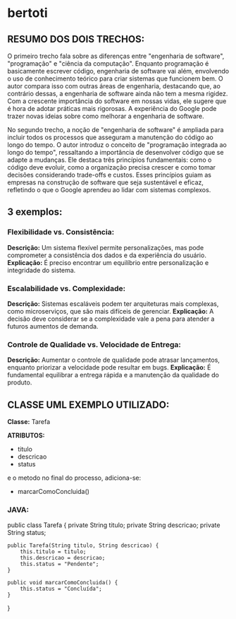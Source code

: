 # bertoti

## RESUMO DOS DOIS TRECHOS:

O primeiro trecho fala sobre as diferenças entre "engenharia de software", "programação" e "ciência da computação". Enquanto programação é basicamente escrever código, engenharia de software vai além, envolvendo o uso de conhecimento teórico para criar sistemas que funcionem bem. O autor compara isso com outras áreas de engenharia, destacando que, ao contrário dessas, a engenharia de software ainda não tem a mesma rigidez. Com a crescente importância do software em nossas vidas, ele sugere que é hora de adotar práticas mais rigorosas. A experiência do Google pode trazer novas ideias sobre como melhorar a engenharia de software.

No segundo trecho, a noção de "engenharia de software" é ampliada para incluir todos os processos que asseguram a manutenção do código ao longo do tempo. O autor introduz o conceito de "programação integrada ao longo do tempo", ressaltando a importância de desenvolver código que se adapte a mudanças. Ele destaca três princípios fundamentais: como o código deve evoluir, como a organização precisa crescer e como tomar decisões considerando trade-offs e custos. Esses princípios guiam as empresas na construção de software que seja sustentável e eficaz, refletindo o que o Google aprendeu ao lidar com sistemas complexos.

## 3 exemplos:

### Flexibilidade vs. Consistência:
**Descrição:** Um sistema flexível permite personalizações, mas pode comprometer a consistência dos dados e da experiência do usuário.
**Explicação:** É preciso encontrar um equilíbrio entre personalização e integridade do sistema.

### Escalabilidade vs. Complexidade:
**Descrição:** Sistemas escaláveis podem ter arquiteturas mais complexas, como microserviços, que são mais difíceis de gerenciar.
**Explicação:** A decisão deve considerar se a complexidade vale a pena para atender a futuros aumentos de demanda.

### Controle de Qualidade vs. Velocidade de Entrega:
**Descrição:** Aumentar o controle de qualidade pode atrasar lançamentos, enquanto priorizar a velocidade pode resultar em bugs.
**Explicação:** É fundamental equilibrar a entrega rápida e a manutenção da qualidade do produto.

## CLASSE UML EXEMPLO UTILIZADO:

**Classe:** Tarefa

**ATRIBUTOS:**  
- titulo  
- descricao  
- status  

e o metodo no final do processo, adiciona-se:  
- marcarComoConcluida()

### JAVA:

public class Tarefa {
    private String titulo;
    private String descricao;
    private String status;

    public Tarefa(String titulo, String descricao) {
        this.titulo = titulo;
        this.descricao = descricao;
        this.status = "Pendente";
    }
    
    public void marcarComoConcluida() {
        this.status = "Concluída";
    }
}

